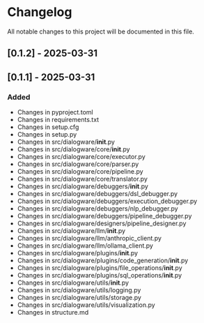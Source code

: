 # Changelog

All notable changes to this project will be documented in this file.

## [0.1.2] - 2025-03-31

## [0.1.1] - 2025-03-31

### Added
- Changes in pyproject.toml
- Changes in requirements.txt
- Changes in setup.cfg
- Changes in setup.py
- Changes in src/dialogware/__init__.py
- Changes in src/dialogware/core/__init__.py
- Changes in src/dialogware/core/executor.py
- Changes in src/dialogware/core/parser.py
- Changes in src/dialogware/core/pipeline.py
- Changes in src/dialogware/core/translator.py
- Changes in src/dialogware/debuggers/__init__.py
- Changes in src/dialogware/debuggers/dsl_debugger.py
- Changes in src/dialogware/debuggers/execution_debugger.py
- Changes in src/dialogware/debuggers/nlp_debugger.py
- Changes in src/dialogware/debuggers/pipeline_debugger.py
- Changes in src/dialogware/designers/pipeline_designer.py
- Changes in src/dialogware/llm/__init__.py
- Changes in src/dialogware/llm/anthropic_client.py
- Changes in src/dialogware/llm/ollama_client.py
- Changes in src/dialogware/plugins/__init__.py
- Changes in src/dialogware/plugins/code_generation/__init__.py
- Changes in src/dialogware/plugins/file_operations/__init__.py
- Changes in src/dialogware/plugins/sql_operations/__init__.py
- Changes in src/dialogware/utils/__init__.py
- Changes in src/dialogware/utils/logging.py
- Changes in src/dialogware/utils/storage.py
- Changes in src/dialogware/utils/visualization.py
- Changes in structure.md

